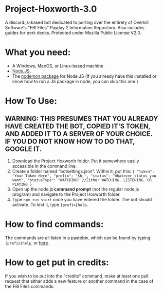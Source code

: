# Project-Hoxworth-3.0
A discord.js-based bot dedicated to porting over the entirety of Overkill Software's "FBI Files" Payday 2 Information Repository. Also includes guides for perk decks. Protected under Mozilla Public License V2.0.

# What you need:
* A Windows, MacOS, or Linux-based machine.
* [Node.JS](https://nodejs.org/en/download/).
* The [nodemon package](https://github.com/remy/nodemon) for Node.JS (if you already have this installed or know how to run a JS package in node, you can skip this one.)

# How To Use:
**WARNING: THIS PRESUMES THAT YOU ALREADY HAVE CREATED THE BOT, COPIED IT'S TOKEN, AND ADDED IT TO A SERVER OF YOUR CHOICE. IF YOU DO NOT KNOW HOW TO DO THAT, GOOGLE IT.**
---
1. Download the Project Hoxworth folder. Put it somewhere easily accessible in the command line.
2. Create a folder named "botsettings.json". Within it, put this:
`{
	"token": "Your Token Here",
	"prefix": "$h_",
	"status": "Whatever status you want",
	"statusType": "WATCHING" //Either WATCHING, LISTENING, OR PLAYING
}
`
4. Open up the node.js **command prompt** (not the regular node.js program) and navigate to the Project Hoxworth folder.
5. Type `npm run start` once you have entered the folder. The bot should activate. To test it, type `{prefix}help`.

# How to find commands:
The commands are all listed in a pastebin, which can be found by typing `{prefix}help`, or [here](https://pastebin.com/Q0gaydHt).

# How to get put in credits:
If you wish to be put into the "credits" command, make at least one pull request that either adds a new feature or another command in the case of the FBI Files commands.

